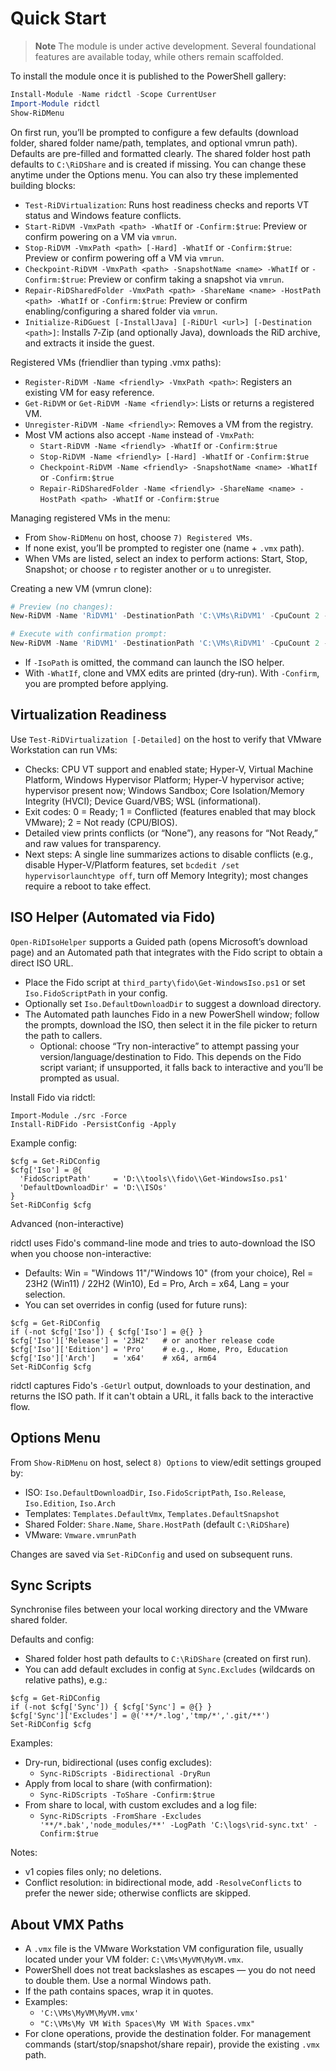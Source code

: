 # Quick Start

> **Note**
> The module is under active development. Several foundational
> features are available today, while others remain scaffolded.

To install the module once it is published to the PowerShell gallery:

```powershell
Install-Module -Name ridctl -Scope CurrentUser
Import-Module ridctl
Show-RiDMenu
```

On first run, you’ll be prompted to configure a few defaults (download folder, shared folder name/path, templates, and optional vmrun path). Defaults are pre-filled and formatted clearly. The shared folder host path defaults to `C:\RiDShare` and is created if missing. You can change these anytime under the Options menu. You can also try these implemented
building blocks:

- `Test-RiDVirtualization`: Runs host readiness checks and reports VT status and Windows feature conflicts.
- `Start-RiDVM -VmxPath <path> -WhatIf` or `-Confirm:$true`: Preview or confirm powering on a VM via `vmrun`.
- `Stop-RiDVM -VmxPath <path> [-Hard] -WhatIf` or `-Confirm:$true`: Preview or confirm powering off a VM via `vmrun`.
- `Checkpoint-RiDVM -VmxPath <path> -SnapshotName <name> -WhatIf` or `-Confirm:$true`: Preview or confirm taking a snapshot via `vmrun`.
- `Repair-RiDSharedFolder -VmxPath <path> -ShareName <name> -HostPath <path> -WhatIf` or `-Confirm:$true`: Preview or confirm enabling/configuring a shared folder via `vmrun`.
 - `Initialize-RiDGuest [-InstallJava] [-RiDUrl <url>] [-Destination <path>]`: Installs 7‑Zip (and optionally Java), downloads the RiD archive, and extracts it inside the guest.

Registered VMs (friendlier than typing .vmx paths):

- `Register-RiDVM -Name <friendly> -VmxPath <path>`: Registers an existing VM for easy reference.
- `Get-RiDVM` or `Get-RiDVM -Name <friendly>`: Lists or returns a registered VM.
- `Unregister-RiDVM -Name <friendly>`: Removes a VM from the registry.
- Most VM actions also accept `-Name` instead of `-VmxPath`:
  - `Start-RiDVM -Name <friendly> -WhatIf` or `-Confirm:$true`
  - `Stop-RiDVM -Name <friendly> [-Hard] -WhatIf` or `-Confirm:$true`
  - `Checkpoint-RiDVM -Name <friendly> -SnapshotName <name> -WhatIf` or `-Confirm:$true`
  - `Repair-RiDSharedFolder -Name <friendly> -ShareName <name> -HostPath <path> -WhatIf` or `-Confirm:$true`

Managing registered VMs in the menu:
- From `Show-RiDMenu` on host, choose `7) Registered VMs`.
- If none exist, you’ll be prompted to register one (name + `.vmx` path).
- When VMs are listed, select an index to perform actions: Start, Stop, Snapshot; or choose `r` to register another or `u` to unregister.

Creating a new VM (vmrun clone):

```powershell
# Preview (no changes):
New-RiDVM -Name 'RiDVM1' -DestinationPath 'C:\VMs\RiDVM1' -CpuCount 2 -MemoryMB 4096 -Method vmrun -TemplateVmx 'C:\Templates\Win11Template\Win11Template.vmx' -TemplateSnapshot 'CleanOS' -WhatIf

# Execute with confirmation prompt:
New-RiDVM -Name 'RiDVM1' -DestinationPath 'C:\VMs\RiDVM1' -CpuCount 2 -MemoryMB 4096 -Method vmrun -TemplateVmx 'C:\Templates\Win11Template\Win11Template.vmx' -TemplateSnapshot 'CleanOS' -Confirm:$true
```

- If `-IsoPath` is omitted, the command can launch the ISO helper.
- With `-WhatIf`, clone and VMX edits are printed (dry‑run). With `-Confirm`, you are prompted before applying.

## Virtualization Readiness

Use `Test-RiDVirtualization [-Detailed]` on the host to verify that VMware Workstation can run VMs:

- Checks: CPU VT support and enabled state; Hyper-V, Virtual Machine Platform, Windows Hypervisor Platform; Hyper-V hypervisor active; hypervisor present now; Windows Sandbox; Core Isolation/Memory Integrity (HVCI); Device Guard/VBS; WSL (informational).
- Exit codes: 0 = Ready; 1 = Conflicted (features enabled that may block VMware); 2 = Not ready (CPU/BIOS).
- Detailed view prints conflicts (or “None”), any reasons for “Not Ready,” and raw values for transparency.
- Next steps: A single line summarizes actions to disable conflicts (e.g., disable Hyper-V/Platform features, set `bcdedit /set hypervisorlaunchtype off`, turn off Memory Integrity); most changes require a reboot to take effect.

## ISO Helper (Automated via Fido)

`Open-RiDIsoHelper` supports a Guided path (opens Microsoft’s download page) and an Automated path that integrates with the Fido script to obtain a direct ISO URL.

- Place the Fido script at `third_party\fido\Get-WindowsIso.ps1` or set `Iso.FidoScriptPath` in your config.
- Optionally set `Iso.DefaultDownloadDir` to suggest a download directory.
- The Automated path launches Fido in a new PowerShell window; follow the prompts, download the ISO, then select it in the file picker to return the path to callers.
  - Optional: choose “Try non-interactive” to attempt passing your version/language/destination to Fido. This depends on the Fido script variant; if unsupported, it falls back to interactive and you’ll be prompted as usual.

Install Fido via ridctl:

```pwsh
Import-Module ./src -Force
Install-RiDFido -PersistConfig -Apply
```

Example config:

```pwsh
$cfg = Get-RiDConfig
$cfg['Iso'] = @{
  'FidoScriptPath'     = 'D:\\tools\\fido\\Get-WindowsIso.ps1'
  'DefaultDownloadDir' = 'D:\\ISOs'
}
Set-RiDConfig $cfg
```

Advanced (non-interactive)

ridctl uses Fido's command-line mode and tries to auto-download the ISO when you choose non-interactive:

- Defaults: Win = "Windows 11"/"Windows 10" (from your choice), Rel = 23H2 (Win11) / 22H2 (Win10), Ed = Pro, Arch = x64, Lang = your selection.
- You can set overrides in config (used for future runs):

```pwsh
$cfg = Get-RiDConfig
if (-not $cfg['Iso']) { $cfg['Iso'] = @{} }
$cfg['Iso']['Release'] = '23H2'   # or another release code
$cfg['Iso']['Edition'] = 'Pro'    # e.g., Home, Pro, Education
$cfg['Iso']['Arch']    = 'x64'    # x64, arm64
Set-RiDConfig $cfg
```

ridctl captures Fido's `-GetUrl` output, downloads to your destination, and returns the ISO path. If it can't obtain a URL, it falls back to the interactive flow.
 
## Options Menu

From `Show-RiDMenu` on host, select `8) Options` to view/edit settings grouped by:
- ISO: `Iso.DefaultDownloadDir`, `Iso.FidoScriptPath`, `Iso.Release`, `Iso.Edition`, `Iso.Arch`
- Templates: `Templates.DefaultVmx`, `Templates.DefaultSnapshot`
- Shared Folder: `Share.Name`, `Share.HostPath` (default `C:\RiDShare`)
- VMware: `Vmware.vmrunPath`

Changes are saved via `Set-RiDConfig` and used on subsequent runs.

## Sync Scripts

Synchronise files between your local working directory and the VMware shared folder.

Defaults and config:
- Shared folder host path defaults to `C:\RiDShare` (created on first run).
- You can add default excludes in config at `Sync.Excludes` (wildcards on relative paths), e.g.:

```pwsh
$cfg = Get-RiDConfig
if (-not $cfg['Sync']) { $cfg['Sync'] = @{} }
$cfg['Sync']['Excludes'] = @('**/*.log','tmp/*','.git/**')
Set-RiDConfig $cfg
```

Examples:
- Dry-run, bidirectional (uses config excludes):
  - `Sync-RiDScripts -Bidirectional -DryRun`
- Apply from local to share (with confirmation):
  - `Sync-RiDScripts -ToShare -Confirm:$true`
- From share to local, with custom excludes and a log file:
  - `Sync-RiDScripts -FromShare -Excludes '**/*.bak','node_modules/**' -LogPath 'C:\logs\rid-sync.txt' -Confirm:$true`

Notes:
- v1 copies files only; no deletions.
- Conflict resolution: in bidirectional mode, add `-ResolveConflicts` to prefer the newer side; otherwise conflicts are skipped.
## About VMX Paths

- A `.vmx` file is the VMware Workstation VM configuration file, usually located under your VM folder: `C:\VMs\MyVM\MyVM.vmx`.
- PowerShell does not treat backslashes as escapes — you do not need to double them. Use a normal Windows path.
- If the path contains spaces, wrap it in quotes.
- Examples:
  - `'C:\VMs\MyVM\MyVM.vmx'`
  - `"C:\VMs\My VM With Spaces\My VM With Spaces.vmx"`
- For clone operations, provide the destination folder. For management commands (start/stop/snapshot/share repair), provide the existing `.vmx` path.
